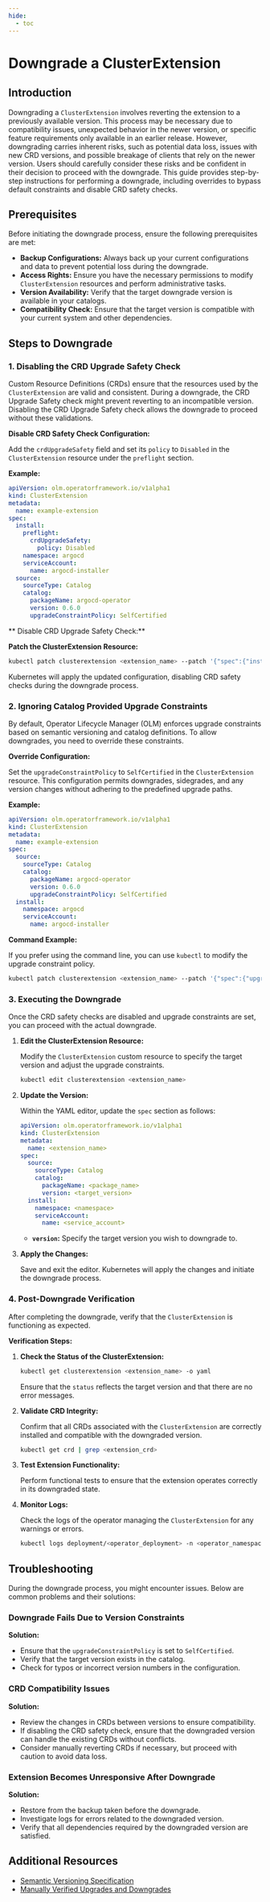 ```yaml
---
hide:
  - toc
---
```


# Downgrade a ClusterExtension

## Introduction

Downgrading a `ClusterExtension` involves reverting the extension to a previously available version. This process may be necessary due to compatibility issues, unexpected behavior in the newer version, or specific feature requirements only available in an earlier release. However, downgrading carries inherent risks, such as potential data loss, issues with new CRD versions, and possible breakage of clients that rely on the newer version. Users should carefully consider these risks and be confident in their decision to proceed with the downgrade. This guide provides step-by-step instructions for performing a downgrade, including overrides to bypass default constraints and disable CRD safety checks.

## Prerequisites

Before initiating the downgrade process, ensure the following prerequisites are met:

- **Backup Configurations:** Always back up your current configurations and data to prevent potential loss during the downgrade.
- **Access Rights:** Ensure you have the necessary permissions to modify `ClusterExtension` resources and perform administrative tasks.
- **Version Availability:** Verify that the target downgrade version is available in your catalogs.
- **Compatibility Check:** Ensure that the target version is compatible with your current system and other dependencies.

## Steps to Downgrade

### 1. Disabling the CRD Upgrade Safety Check

Custom Resource Definitions (CRDs) ensure that the resources used by the `ClusterExtension` are valid and consistent. During a downgrade, the CRD Upgrade Safety check might prevent reverting to an incompatible version. Disabling the CRD Upgrade Safety check allows the downgrade to proceed without these validations.

**Disable CRD Safety Check Configuration:**

Add the `crdUpgradeSafety` field and set its `policy` to `Disabled` in the `ClusterExtension` resource under the `preflight` section.

**Example:**

```yaml
apiVersion: olm.operatorframework.io/v1alpha1
kind: ClusterExtension
metadata:
  name: example-extension
spec:
  install:
    preflight:
      crdUpgradeSafety:
        policy: Disabled
    namespace: argocd
    serviceAccount:
      name: argocd-installer
  source:
    sourceType: Catalog
    catalog:
      packageName: argocd-operator
      version: 0.6.0
      upgradeConstraintPolicy: SelfCertified
```

** Disable CRD Upgrade Safety Check:**

**Patch the ClusterExtension Resource:**

   ```bash
   kubectl patch clusterextension <extension_name> --patch '{"spec":{"install":{"preflight":{"crdUpgradeSafety":{"policy":"Disabled"}}}}}' --type=merge
   ```
   Kubernetes will apply the updated configuration, disabling CRD safety checks during the downgrade process.

### 2. Ignoring Catalog Provided Upgrade Constraints

By default, Operator Lifecycle Manager (OLM) enforces upgrade constraints based on semantic versioning and catalog definitions. To allow downgrades, you need to override these constraints.

**Override Configuration:**

Set the `upgradeConstraintPolicy` to `SelfCertified` in the `ClusterExtension` resource. This configuration permits downgrades, sidegrades, and any version changes without adhering to the predefined upgrade paths.

**Example:**

```yaml
apiVersion: olm.operatorframework.io/v1alpha1
kind: ClusterExtension
metadata:
  name: example-extension
spec:
  source:
    sourceType: Catalog
    catalog:
      packageName: argocd-operator
      version: 0.6.0
      upgradeConstraintPolicy: SelfCertified
  install:
    namespace: argocd
    serviceAccount:
      name: argocd-installer
```

**Command Example:**

If you prefer using the command line, you can use `kubectl` to modify the upgrade constraint policy.

```bash
kubectl patch clusterextension <extension_name> --patch '{"spec":{"upgradeConstraintPolicy":"SelfCertified"}}' --type=merge
```

### 3. Executing the Downgrade

Once the CRD safety checks are disabled and upgrade constraints are set, you can proceed with the actual downgrade.

1. **Edit the ClusterExtension Resource:**

   Modify the `ClusterExtension` custom resource to specify the target version and adjust the upgrade constraints.

   ```bash
   kubectl edit clusterextension <extension_name>
   ```

2. **Update the Version:**

   Within the YAML editor, update the `spec` section as follows:

   ```yaml
   apiVersion: olm.operatorframework.io/v1alpha1
   kind: ClusterExtension
   metadata:
     name: <extension_name>
   spec:
     source:
       sourceType: Catalog
       catalog:
         packageName: <package_name>
         version: <target_version>
     install:
       namespace: <namespace>
       serviceAccount:
         name: <service_account>
   ```

   - **`version`:** Specify the target version you wish to downgrade to.

3. **Apply the Changes:**

   Save and exit the editor. Kubernetes will apply the changes and initiate the downgrade process.

### 4. Post-Downgrade Verification

After completing the downgrade, verify that the `ClusterExtension` is functioning as expected.

**Verification Steps:**

1. **Check the Status of the ClusterExtension:**

   ```bash
   kubectl get clusterextension <extension_name> -o yaml
   ```

   Ensure that the `status` reflects the target version and that there are no error messages.

2. **Validate CRD Integrity:**

   Confirm that all CRDs associated with the `ClusterExtension` are correctly installed and compatible with the downgraded version.

   ```bash
   kubectl get crd | grep <extension_crd>
   ```

3. **Test Extension Functionality:**

   Perform functional tests to ensure that the extension operates correctly in its downgraded state.

4. **Monitor Logs:**

   Check the logs of the operator managing the `ClusterExtension` for any warnings or errors.

   ```bash
   kubectl logs deployment/<operator_deployment> -n <operator_namespace>
   ```

## Troubleshooting

During the downgrade process, you might encounter issues. Below are common problems and their solutions:

### Downgrade Fails Due to Version Constraints

**Solution:**

- Ensure that the `upgradeConstraintPolicy` is set to `SelfCertified`.
- Verify that the target version exists in the catalog.
- Check for typos or incorrect version numbers in the configuration.

### CRD Compatibility Issues

**Solution:**

- Review the changes in CRDs between versions to ensure compatibility.
- If disabling the CRD safety check, ensure that the downgraded version can handle the existing CRDs without conflicts.
- Consider manually reverting CRDs if necessary, but proceed with caution to avoid data loss.

### Extension Becomes Unresponsive After Downgrade

**Solution:**

- Restore from the backup taken before the downgrade.
- Investigate logs for errors related to the downgraded version.
- Verify that all dependencies required by the downgraded version are satisfied.

## Additional Resources

- [Semantic Versioning Specification](https://semver.org/)
- [Manually Verified Upgrades and Downgrades](https://github.com/operator-framework/operator-controller/blob/main/docs/drafts/upgrade-support.md#manually-verified-upgrades-and-downgrades)
